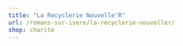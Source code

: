 ```yaml
---
title: "La Recyclerie Nouvelle'R"
url: /romans-sur-isere/la-recyclerie-nouveller/
shop: charité
---
```

